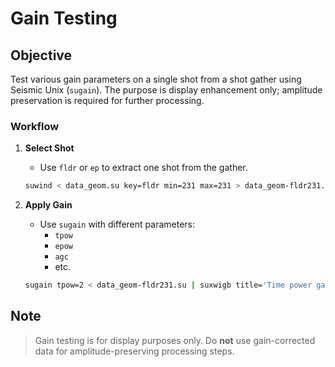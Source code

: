 # Gain Testing

## Objective
Test various gain parameters on a single shot from a shot gather using Seismic Unix (`sugain`). The purpose is display enhancement only; amplitude preservation is required for further processing.

### Workflow

1. **Select Shot**
    - Use `fldr` or `ep` to extract one shot from the gather.
    ```bash
    suwind < data_geom.su key=fldr min=231 max=231 > data_geom-fldr231.su
    ```

2. **Apply Gain**
    - Use `sugain` with different parameters:
      - `tpow`
      - `epow`
      - `agc`
      - etc.
    ```bash
    sugain tpow=2 < data_geom-fldr231.su | suxwigb title='Time power gain' label1='Time [s]' label2='Traces'
    ```

## Note
> Gain testing is for display purposes only. Do **not** use gain-corrected data for amplitude-preserving processing steps.

